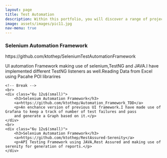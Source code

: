 ```yaml
---
layout: page
title: Test Automation
description: Within this portfolio, you will discover a range of projects dedicated to revolutionizing software testing through automation. With a meticulous focus on quality assurance, I have developed innovative frameworks and methodologies that streamline testing processes, minimize human error, and accelerate delivery timelines
image: assets/images/pic11.jpg
nav-menu: true
---
```



<div class="row">
	<div class="6u 12u$(small)">
		<h3>Selenium Automation Framework</h3>
		<a>https://github.com/ktothep/SeleniumTestAutomationFramework</a>
		<p>UI automation Framework making use of selenium,TestNG and JAVA.I have implemented different TestNG listeners
		as well.Reading Data from Excel using Pacahe POI librarires</p>
	</div>
	
	<!-- Break -->
	<br>
	<div class="6u 12u$(small)">
		<h3>Selenium Automation Framework</h3>
		<a>https://github.com/ktothep/Automation_Framework_TDD</a>
		<p>An enchance version of previous UI framework.I have made use of Grafana to keep a track of number of test failures and pass
		and generate a Graph based on it.</p>
	</div>
	<br>
	<div class="6u 12u$(small)">
		<h3>Selenium Automation Framework</h3>
		<a>https://github.com/ktothep/RestAssured-Serenity</a>
		<p>API Testing Framework using JAVA,Rest Assured and making use of serenity for generation of reports.</p>
	</div>
	
	
</div>
